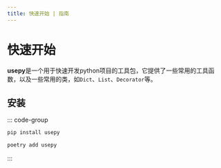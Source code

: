 ```yaml
---
title: 快速开始 | 指南
---
```


# 快速开始

<project-info />

**usepy**是一个用于快速开发python项目的工具包，它提供了一些常用的工具函数，以及一些常用的类，如`Dict`、`List`、`Decorator`等。

## 安装

::: code-group

```bash [pip]
pip install usepy
``` 
```bash [poetry]
poetry add usepy
``` 
:::
